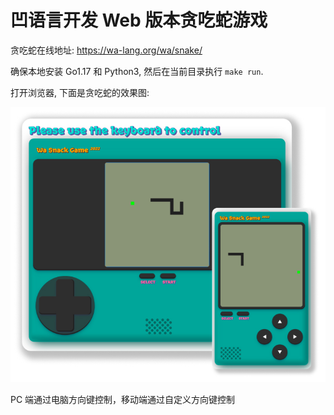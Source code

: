 # 凹语言开发 Web 版本贪吃蛇游戏

贪吃蛇在线地址: https://wa-lang.org/wa/snake/

确保本地安装 Go1.17 和 Python3, 然后在当前目录执行 `make run`.

打开浏览器, 下面是贪吃蛇的效果图:

![](./web/snake.jpg)

PC 端通过电脑方向键控制，移动端通过自定义方向键控制
